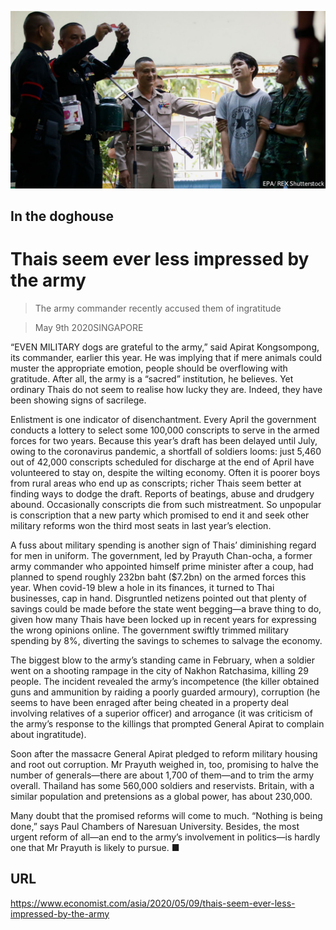 ![](./images/20200509_ASP501.jpg)

## In the doghouse

# Thais seem ever less impressed by the army

> The army commander recently accused them of ingratitude

> May 9th 2020SINGAPORE

“EVEN MILITARY dogs are grateful to the army,” said Apirat Kongsompong, its commander, earlier this year. He was implying that if mere animals could muster the appropriate emotion, people should be overflowing with gratitude. After all, the army is a “sacred” institution, he believes. Yet ordinary Thais do not seem to realise how lucky they are. Indeed, they have been showing signs of sacrilege.

Enlistment is one indicator of disenchantment. Every April the government conducts a lottery to select some 100,000 conscripts to serve in the armed forces for two years. Because this year’s draft has been delayed until July, owing to the coronavirus pandemic, a shortfall of soldiers looms: just 5,460 out of 42,000 conscripts scheduled for discharge at the end of April have volunteered to stay on, despite the wilting economy. Often it is poorer boys from rural areas who end up as conscripts; richer Thais seem better at finding ways to dodge the draft. Reports of beatings, abuse and drudgery abound. Occasionally conscripts die from such mistreatment. So unpopular is conscription that a new party which promised to end it and seek other military reforms won the third most seats in last year’s election.

A fuss about military spending is another sign of Thais’ diminishing regard for men in uniform. The government, led by Prayuth Chan-ocha, a former army commander who appointed himself prime minister after a coup, had planned to spend roughly 232bn baht ($7.2bn) on the armed forces this year. When covid-19 blew a hole in its finances, it turned to Thai businesses, cap in hand. Disgruntled netizens pointed out that plenty of savings could be made before the state went begging—a brave thing to do, given how many Thais have been locked up in recent years for expressing the wrong opinions online. The government swiftly trimmed military spending by 8%, diverting the savings to schemes to salvage the economy.

The biggest blow to the army’s standing came in February, when a soldier went on a shooting rampage in the city of Nakhon Ratchasima, killing 29 people. The incident revealed the army’s incompetence (the killer obtained guns and ammunition by raiding a poorly guarded armoury), corruption (he seems to have been enraged after being cheated in a property deal involving relatives of a superior officer) and arrogance (it was criticism of the army’s response to the killings that prompted General Apirat to complain about ingratitude).

Soon after the massacre General Apirat pledged to reform military housing and root out corruption. Mr Prayuth weighed in, too, promising to halve the number of generals—there are about 1,700 of them—and to trim the army overall. Thailand has some 560,000 soldiers and reservists. Britain, with a similar population and pretensions as a global power, has about 230,000.

Many doubt that the promised reforms will come to much. “Nothing is being done,” says Paul Chambers of Naresuan University. Besides, the most urgent reform of all—an end to the army’s involvement in politics—is hardly one that Mr Prayuth is likely to pursue. ■

## URL

https://www.economist.com/asia/2020/05/09/thais-seem-ever-less-impressed-by-the-army
